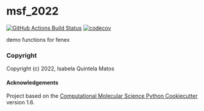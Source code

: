 msf_2022
==============================
[//]: # (Badges)
[![GitHub Actions Build Status](https://github.com/REPLACE_WITH_OWNER_ACCOUNT/msf_2022/workflows/CI/badge.svg)](https://github.com/REPLACE_WITH_OWNER_ACCOUNT/msf_2022/actions?query=workflow%3ACI)
[![codecov](https://codecov.io/gh/REPLACE_WITH_OWNER_ACCOUNT/msf_2022/branch/master/graph/badge.svg)](https://codecov.io/gh/REPLACE_WITH_OWNER_ACCOUNT/msf_2022/branch/master)


demo functions for fenex

### Copyright

Copyright (c) 2022, Isabela Quintela Matos


#### Acknowledgements
 
Project based on the 
[Computational Molecular Science Python Cookiecutter](https://github.com/molssi/cookiecutter-cms) version 1.6.
